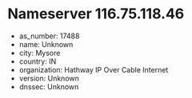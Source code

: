 # Nameserver 116.75.118.46

* as_number: 17488
* name: Unknown
* city: Mysore
* country: IN
* organization: Hathway IP Over Cable Internet
* version: Unknown
* dnssec: Unknown
